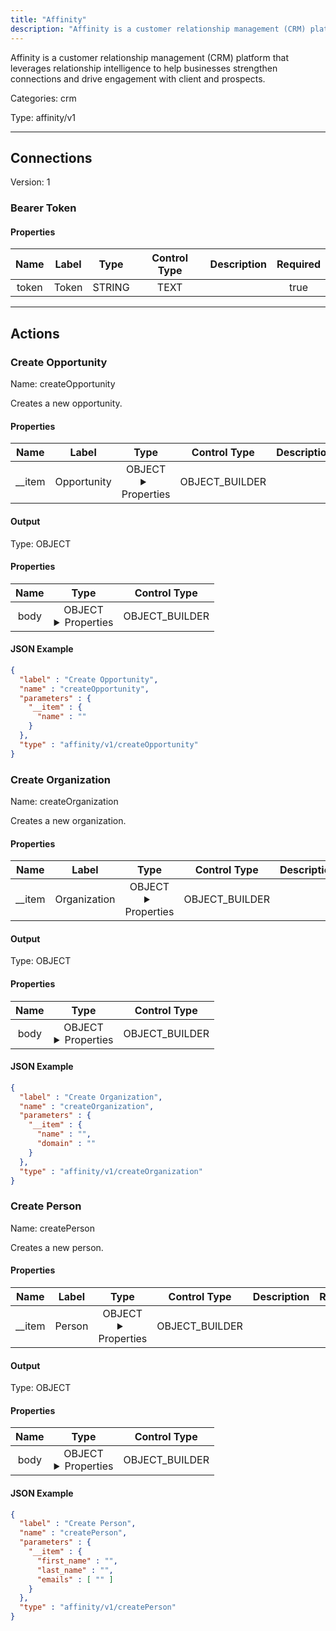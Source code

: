 ```yaml
---
title: "Affinity"
description: "Affinity is a customer relationship management (CRM) platform that leverages relationship intelligence to help businesses strengthen connections and drive engagement with client and prospects."
---
```


Affinity is a customer relationship management (CRM) platform that leverages relationship intelligence to help businesses strengthen connections and drive engagement with client and prospects.


Categories: crm


Type: affinity/v1

<hr />



## Connections

Version: 1


### Bearer Token

#### Properties

|      Name       |      Label     |     Type     |    Control Type     |     Description     | Required |
|:---------------:|:--------------:|:------------:|:-------------------:|:-------------------:|:--------:|
| token | Token | STRING | TEXT |  | true |





<hr />



## Actions


### Create Opportunity
Name: createOpportunity

Creates a new opportunity.

#### Properties

|      Name       |      Label     |     Type     |    Control Type     |     Description     | Required |
|:---------------:|:--------------:|:------------:|:-------------------:|:-------------------:|:--------:|
| __item | Opportunity | OBJECT <details> <summary> Properties </summary> {STRING\(name)} </details> | OBJECT_BUILDER |  | null |


#### Output



Type: OBJECT


#### Properties

|     Name     |     Type     |    Control Type     |
|:------------:|:------------:|:-------------------:|
| body | OBJECT <details> <summary> Properties </summary> {STRING\(id), STRING\(name)} </details> | OBJECT_BUILDER |




#### JSON Example
```json
{
  "label" : "Create Opportunity",
  "name" : "createOpportunity",
  "parameters" : {
    "__item" : {
      "name" : ""
    }
  },
  "type" : "affinity/v1/createOpportunity"
}
```


### Create Organization
Name: createOrganization

Creates a new organization.

#### Properties

|      Name       |      Label     |     Type     |    Control Type     |     Description     | Required |
|:---------------:|:--------------:|:------------:|:-------------------:|:-------------------:|:--------:|
| __item | Organization | OBJECT <details> <summary> Properties </summary> {STRING\(name), STRING\(domain)} </details> | OBJECT_BUILDER |  | null |


#### Output



Type: OBJECT


#### Properties

|     Name     |     Type     |    Control Type     |
|:------------:|:------------:|:-------------------:|
| body | OBJECT <details> <summary> Properties </summary> {STRING\(id), STRING\(name), STRING\(domain)} </details> | OBJECT_BUILDER |




#### JSON Example
```json
{
  "label" : "Create Organization",
  "name" : "createOrganization",
  "parameters" : {
    "__item" : {
      "name" : "",
      "domain" : ""
    }
  },
  "type" : "affinity/v1/createOrganization"
}
```


### Create Person
Name: createPerson

Creates a new person.

#### Properties

|      Name       |      Label     |     Type     |    Control Type     |     Description     | Required |
|:---------------:|:--------------:|:------------:|:-------------------:|:-------------------:|:--------:|
| __item | Person | OBJECT <details> <summary> Properties </summary> {STRING\(first_name), STRING\(last_name), [STRING]\(emails)} </details> | OBJECT_BUILDER |  | null |


#### Output



Type: OBJECT


#### Properties

|     Name     |     Type     |    Control Type     |
|:------------:|:------------:|:-------------------:|
| body | OBJECT <details> <summary> Properties </summary> {STRING\(id), STRING\(first_name), STRING\(last_name), [STRING]\(emails)} </details> | OBJECT_BUILDER |




#### JSON Example
```json
{
  "label" : "Create Person",
  "name" : "createPerson",
  "parameters" : {
    "__item" : {
      "first_name" : "",
      "last_name" : "",
      "emails" : [ "" ]
    }
  },
  "type" : "affinity/v1/createPerson"
}
```




